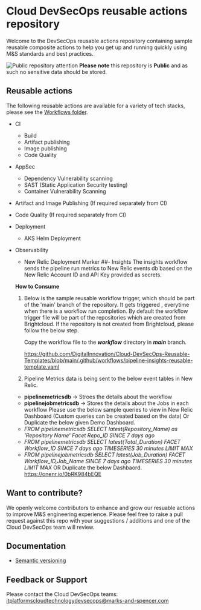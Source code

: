 # Cloud DevSecOps reusable actions repository
Welcome to the DevSecOps reusable actions repository containing sample reusable composite actions to help you get up and running quickly using M&S standards and best practices.

![Public repository attention](https://img.icons8.com/ios/32/000000/error--v1.png)
**Please note** this repository is **Public** and as such no sensitive data should be stored. 


## Reusable actions
The following reusable actions are available for a variety of tech stacks, please see the [Workflows folder](https://github.com/DigitalInnovation/cloud-devsecops-pipelineactions/tree/main/workflows).
- CI
  - Build
  - Artifact publishing 
  - Image publishing
  - Code Quality 
- AppSec
  - Dependency Vulnerability scanning
  - SAST (Static Application Security testing)
  - Container Vulnerability Scanning 
- Artifact and Image Publishing (If required separately from CI)
- Code Quality (If required separately from CI)
- Deployment 
  - AKS Helm Deployment
- Observability 
  - New Relic Deployment Marker
##- Insights 
  The insights workflow sends the pipeline run metrics to New Relic events db based on the New Relic Account ID and API Key provided as secrets.
  
  **How to Consume**
  
  1. Below is the sample reusable workflow trigger, which should be part of the 'main' branch of the repository. It gets triggered , everytime when there is a workflow run completion. By default the workflow trigger file will be part of the repositories which are created from Brightcloud. 
  If the repository is not created from Brightcloud, please follow the below step.
     
     Copy the workflow file to the **_workflow_** directory in _**main**_ branch.
     
     https://github.com/DigitalInnovation/Cloud-DevSecOps-Reusable-Templates/blob/main/.github/workflows/pipeline-insights-reusable-template.yaml
     
  2. Pipeline Metrics data is being sent to the below event tables in New Relic.
    * **pipelinemetricsdb** -> Stroes the details about the workflow
    * **pipelinejobmetricsdb** -> Stores the details about the Jobs in each workflow
   Please use the below sample queries to view in New Relic Dashboard (Custom queries can be created based on the data) Or Duplicate the below given Demo Dashboard.
    * _FROM pipelinemetricsdb SELECT latest(Repository_Name) as 'Repository Name' Facet Repo_ID SINCE 7 days ago_
    * _FROM pipelinemetricsdb SELECT latest(Total_Duration) FACET Workflow_ID SINCE 7 days ago TIMESERIES 30 minutes LIMIT MAX_
    * _FROM pipelinejobmetricsdb SELECT latest(Job_Duration) FACET Workflow_ID,Job_Name SINCE 7 days ago TIMESERIES 30 minutes  LIMIT MAX_ 
    OR
    Duplicate the below Dashbaord.
    https://onenr.io/0bRK984bEQE

## Want to contribute?
We openly welcome contributors to enhance and grow our resuable actions to improve M&S engineering experience. Please feel free to raise a pull request against this repo with your suggestions / additions and one of the Cloud DevSecOps team will review. 

## Documentation
- [Semantic versioning](docs/semantic_versioning.md)

## Feedback or Support
Please contact the Cloud DevSecOps teams: itplatformscloudtechnologydevsecops@marks-and-spencer.com


   

